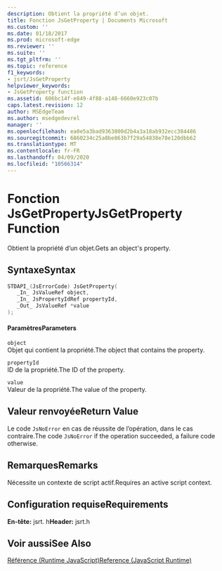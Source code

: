 ```yaml
---
description: Obtient la propriété d’un objet.
title: Fonction JsGetProperty | Documents Microsoft
ms.custom: ''
ms.date: 01/18/2017
ms.prod: microsoft-edge
ms.reviewer: ''
ms.suite: ''
ms.tgt_pltfrm: ''
ms.topic: reference
f1_keywords:
- jsrt/JsGetProperty
helpviewer_keywords:
- JsGetProperty function
ms.assetid: 606bc14f-e849-4f88-a148-6660e923c07b
caps.latest.revision: 12
author: MSEdgeTeam
ms.author: msedgedevrel
manager: ''
ms.openlocfilehash: ea0e5a3bad9363800d2b4a3a18ab932ecc384486
ms.sourcegitcommit: 6860234c25a8be863b7f29a54838e78e120dbb62
ms.translationtype: MT
ms.contentlocale: fr-FR
ms.lasthandoff: 04/09/2020
ms.locfileid: "10566314"
---
```

# <span data-ttu-id="e019b-103">Fonction JsGetProperty</span><span class="sxs-lookup"><span data-stu-id="e019b-103">JsGetProperty Function</span></span>
<span data-ttu-id="e019b-104">Obtient la propriété d’un objet.</span><span class="sxs-lookup"><span data-stu-id="e019b-104">Gets an object's property.</span></span>  
  
## <span data-ttu-id="e019b-105">Syntaxe</span><span class="sxs-lookup"><span data-stu-id="e019b-105">Syntax</span></span>  
  
```cpp  
STDAPI_(JsErrorCode) JsGetProperty(  
   _In_ JsValueRef object,  
   _In_ JsPropertyIdRef propertyId,  
   _Out_ JsValueRef *value  
);  
```  
  
#### <span data-ttu-id="e019b-106">Paramètres</span><span class="sxs-lookup"><span data-stu-id="e019b-106">Parameters</span></span>  
 `object`  
 <span data-ttu-id="e019b-107">Objet qui contient la propriété.</span><span class="sxs-lookup"><span data-stu-id="e019b-107">The object that contains the property.</span></span>  
  
 `propertyId`  
 <span data-ttu-id="e019b-108">ID de la propriété.</span><span class="sxs-lookup"><span data-stu-id="e019b-108">The ID of the property.</span></span>  
  
 `value`  
 <span data-ttu-id="e019b-109">Valeur de la propriété.</span><span class="sxs-lookup"><span data-stu-id="e019b-109">The value of the property.</span></span>  
  
## <span data-ttu-id="e019b-110">Valeur renvoyée</span><span class="sxs-lookup"><span data-stu-id="e019b-110">Return Value</span></span>  
 <span data-ttu-id="e019b-111">Le code `JsNoError` en cas de réussite de l’opération, dans le cas contraire.</span><span class="sxs-lookup"><span data-stu-id="e019b-111">The code `JsNoError` if the operation succeeded, a failure code otherwise.</span></span>  
  
## <span data-ttu-id="e019b-112">Remarques</span><span class="sxs-lookup"><span data-stu-id="e019b-112">Remarks</span></span>  
 <span data-ttu-id="e019b-113">Nécessite un contexte de script actif.</span><span class="sxs-lookup"><span data-stu-id="e019b-113">Requires an active script context.</span></span>  
  
## <span data-ttu-id="e019b-114">Configuration requise</span><span class="sxs-lookup"><span data-stu-id="e019b-114">Requirements</span></span>  
 <span data-ttu-id="e019b-115">**En-tête:** jsrt. h</span><span class="sxs-lookup"><span data-stu-id="e019b-115">**Header:** jsrt.h</span></span>  
  
## <span data-ttu-id="e019b-116">Voir aussi</span><span class="sxs-lookup"><span data-stu-id="e019b-116">See Also</span></span>  
 [<span data-ttu-id="e019b-117">Référence (Runtime JavaScript)</span><span class="sxs-lookup"><span data-stu-id="e019b-117">Reference (JavaScript Runtime)</span></span>](../chakra-hosting/reference-javascript-runtime.md)